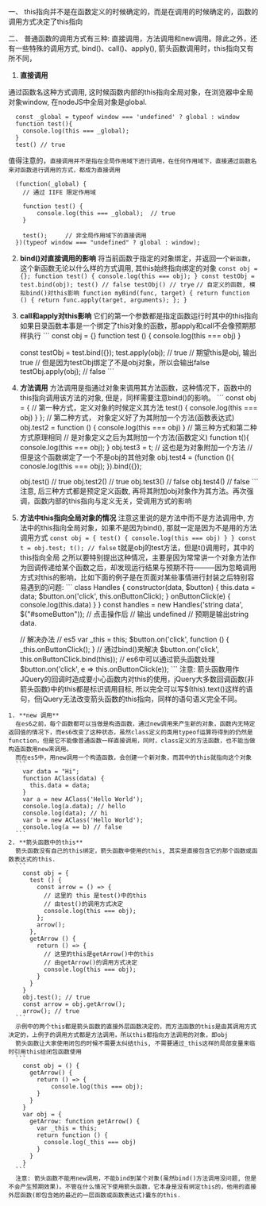 
一、 this指向并不是在函数定义的时候确定的，而是在调用的时候确定的，函数的调用方式决定了this指向

二、 普通函数的调用方式有三种: 直接调用，方法调用和new调用。除此之外，还有一些特殊的调用方式, bind()、call()、apply(), 箭头函数调用时，this指向又有所不同，

  1. **直接调用**

  通过函数名这种方式调用, 这时候函数内部的this指向全局对象，在浏览器中全局对象window, 在nodeJS中全局对象是global.

 ```
   const _global = typeof window === 'undefined' ? global : window
   function test(){
     console.log(this === _global);
   }
   test() // true
 ```
  值得注意的，```直接调用并不是指在全局作用域下进行调用，在任何作用域下，直接通过函数名来对函数进行调用的方式，都成为直接调用```

 ```
   (function(_global) {
     // 通过 IIFE 限定作用域

     function test() {
         console.log(this === _global);  // true
     }

     test();     // 非全局作用域下的直接调用
   })(typeof window === "undefined" ? global : window);
 ```

  2. **bind()对直接调用的影响**
    将当前函数于指定的对象绑定，并返回一个```新函数```，这个新函数无论以什么样的方式调用, 其this始终指向绑定的对象
    ```
      const obj = {};
      function test() {
        console.log(this === obj);
      }
      const testObj = test.bind(obj);
      test() // false
      testObj() // trye
    ```
    ```
      // 自定义的函数, 模拟bind()对this影响
      function myBind(func, target) {
        return function () {
          return func.apply(target, arguments);
        };
      }
    ```
  3. **call和apply对this影响**
    它们的第一个参数都是指定函数运行时其中的this指向
    如果目录函数本事是一个绑定了this对象的函数，那apply和call不会像预期那样执行
    ```
      const obj = {}
      function test () {
        console.log(this === obj)
      }

      const testObj = test.bind({});
      test.apply(obj); // true
      // 期望this是obj, 输出true
      // 但是因为testObj绑定了不是obj对象，所以会输出false
      testObj.apply(obj); // false
    ```
  4. **方法调用**
    方法调用是指通过对象来调用其方法函数，这种情况下，函数中的this指向调用该方法的对象, 但是，同样需要注意bind()的影响。
    ```
      const obj = {
        // 第一种方式，定义对象的时候定义其方法
        test() {
          console.log(this === obj)
        }
      };
      // 第二种方式， 对象定义好了为其附加一个方法(函数表达式)
      obj.test2 = function () {
        console.log(this === obj)
      }
      // 第三种方式和第二种方式原理相同
      // 是对象定义之后为其附加一个方法(函数定义)
      function t(){
        console.log(this === obj);
      }
      obj.test3 = t;
      // 这也是为对象附加一个方法
      // 但是这个函数绑定了一个不是obj的其他对象
      obj.test4 = (function (){
        conosle.log(this === obj);
      }).bind({});

      obj.test() // true
      obj.test2() // true
      obj.test3() // false
      obj.test4() // false
    ```
    注意, 后三种方式都是预定定义函数, 再将其附加obj对象作为其方法。再次强调，函数内部的this指向与定义无关，受调用方式的影响
  5. **方法中this指向全局对象的情况**
    注意这里说的是方法中而不是方法调用中, 方法中的this指向全局对象，如果不是因为bind(), 那就一定是因为不是用的方法调用方式
    ```
      const obj = {
        test() {
          console.log(this === obj)
        }
      }
      const t = obj.test;
      t(); // false
    ```
    t就是obj的test方法，但是t()调用时，其中的this指向全局
    之所以要特别提出这种情况，主要是因为常常讲一个对象方法作为回调传递给某个函数之后，却发现运行结果与预期不符———因为忽略调用方式对this的影响，比如下面的例子是在页面对某些事情进行封装之后特别容易遇到的问题:
    ```
      class Handles {
        constructor(data, $button) {
          this.data = data;
          $button.on('click', this.onButtonClick);
        }
        onButtonClick(e) {
          console.log(this.data)
        }
      }
      const handles = new Handles('string data', $("#someButton"));
      // 点击操作后
      // 输出 undefined
      // 预期是输出string data.

      // 解决办法
      // es5
      var _this = this;
      $button.on('click', function () {
        _this.onButtonClick();
      }
      // 通过bind()来解决
      $button.on('click', this.onButtonClick.bind(this));
      // es6中可以通过箭头函数处理
      $button.on('click', e => this.onButtonClick(e));
    ```
    注意: 箭头函数用作JQuery的回调时造成要小心函数内对this的使用，jQuery大多数回调函数(非箭头函数)中的this都是标识调用目标, 所以完全可以写$(this).text()这样的语句，但jQuery无法改变箭头函数的this指向，同样的语句语义完全不同。

    1. **new 调用**
      在es6之前，每个函数都可以当做是构造函数，通过new调用来产生新的对象，函数内无特定返回值的情况下，而es6改变了这种状态，虽然class定义的类用typeof运算符得到的仍然是function，但是它不能像普通函数一样直接调用，同时，class定义的方法函数，也不能当做构造函数用new来调用。
      而在es5中，用new调用一个构造函数，会创建一个新对象，而其中的this就指向这个对象
      ```
        var data = "Hi";
        function AClass(data) {
          this.data = data;
        }
        var a = new AClass('Hello World');
        console.log(a.data); // hello
        console.log(data); // hi
        var b = new AClass('Hello World');
        console.log(a == b) // false
      ```
    2. **箭头函数中的this**
      箭头函数没有自己的this绑定，箭头函数中使用的this, 其实是直接包含它的那个函数或函数表达式的this.
      ```
        const obj = {
          test () {
            const arrow = () => {
              // 这里的 this 是test()中的this
              // 由test()的调用方式决定
              console.log(this === obj);
            };
            arrow();
          },
          getArrow () {
            return () => {
              // 这里的this是getArrow()中的this
              // 由getArrow()的调用方式决定
              console.log(this === obj);
            }
          }
        }
        obj.test(); // true
        const arrow = obj.getArrow();
        arrow(); // true
      ```
      示例中的两个this都是箭头函数的直接外层函数决定的，而方法函数的this是由其调用方式决定的，上例子的调用方式都是方法调用，所以this都指向方法调用的对象，即obj
      箭头函数让大家使用闭包的时候不需要太纠结this, 不需要通过_this这样的局部变量来临时引用this给闭包函数使用
      ```
        const obj = () {
          getArrow() {
            return () => {
                console.log(this === obj);
            }
          }
        }
        var obj = {
          getArrow: function getArrow() {
            var _this = this;
            return function () {
              console.log(_this === obj)
            }
          }
        }
      ```
      注意: 箭头函数不能用new调用，不能bind到某个对象(虽然bind()方法调用没问题, 但是不会产生预期效果)。不管在什么情况下使用箭头函数，它本身是没有绑定this的，他用的直接外层函数(即包含她的最近的一层函数或函数表达式)囊东的this.